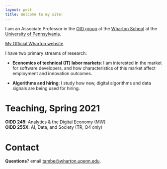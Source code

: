 ```yaml
---
layout: post
title: Welcome to my site!
---
```


I am an Associate Professor in the [OID group](http://oidd.wharton.upenn.edu) at the [Wharton School](http://www.wharton.upenn.edu) at the [University of Pennsylvania](http://www.upenn.edu).

[My Official Wharton website](https://oid.wharton.upenn.edu/profile/tambe/).

I have two primary streams of research:

- **Economics of technical (IT) labor markets**: I am interested in the market for software developers, and how characteristics of this market affect employment and innovation outcomes.

- **Algorithms and hiring**: I study how new, digital algorithms and data signals are being used for hiring.

# Teaching, Spring 2021

**OIDD 245**: Analytics & the Digital Economy (MW)<br>
**OIDD 255X**: AI, Data, and Society (TR, Q4 only)<br>

# Contact

**Questions**? email [tambe@wharton.upenn.edu](mailto:tambe@wharton.upenn.edu).
